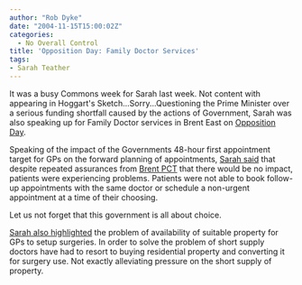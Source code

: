 ```yaml
---
author: "Rob Dyke"
date: "2004-11-15T15:00:02Z"
categories:
  - No Overall Control
title: 'Opposition Day: Family Doctor Services'
tags:
- Sarah Teather
---
```

It was a busy Commons week for Sarah last week. Not content with appearing in Hoggart's Sketch...Sorry...Questioning the Prime Minister over a serious funding shortfall caused by the actions of Government, Sarah was also speaking up for Family Doctor services in Brent East on [Opposition Day](http://www.theyworkforyou.com/glossary/?gl=28).

Speaking of the impact of the Governments 48-hour first appointment target for GPs on the forward planning of appointments, [Sarah said](http://www.theyworkforyou.com/debate/?id=2004-11-11.966.0) that despite repeated assurances from [Brent PCT](http://www.brentpct.nhs.uk/) that there would be no impact, patients were experiencing problems. Patients were not able to book follow-up appointments with the same doctor or schedule a non-urgent appointment at a time of their choosing.

Let us not forget that this government is all about choice.

[Sarah also highlighted](http://www.theyworkforyou.com/debate/?id=2004-11-11.969.0) the problem of availability of suitable property for GPs to setup surgeries. In order to solve the problem of short supply doctors have had to resort to buying residential property and converting it for surgery use. Not exactly alleviating pressure on the short supply of property.
